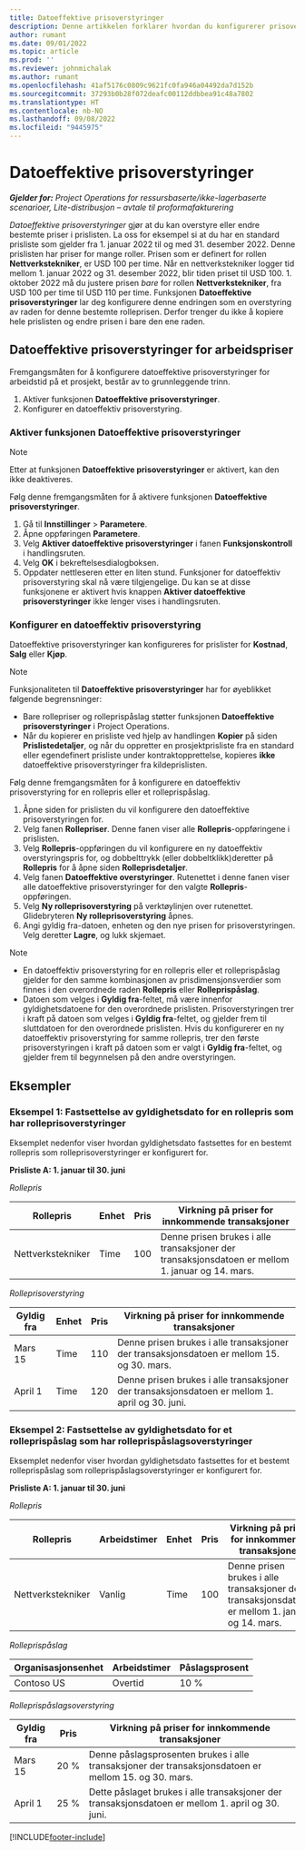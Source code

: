 ```yaml
---
title: Datoeffektive prisoverstyringer
description: Denne artikkelen forklarer hvordan du konfigurerer prisoverstyringer for bestemte priser i prislisten.
author: rumant
ms.date: 09/01/2022
ms.topic: article
ms.prod: ''
ms.reviewer: johnmichalak
ms.author: rumant
ms.openlocfilehash: 41af5176c0809c9621fc0fa946a04492da7d152b
ms.sourcegitcommit: 37293b0b28f072deafc00112ddbbea91c48a7802
ms.translationtype: HT
ms.contentlocale: nb-NO
ms.lasthandoff: 09/08/2022
ms.locfileid: "9445975"
---
```

# <a name="date-effective-price-overrides"></a>Datoeffektive prisoverstyringer 

_**Gjelder for:** Project Operations for ressursbaserte/ikke-lagerbaserte scenarioer, Lite-distribusjon – avtale til proformafakturering_

*Datoeffektive prisoverstyringer* gjør at du kan overstyre eller endre bestemte priser i prislisten. La oss for eksempel si at du har en standard prisliste som gjelder fra 1. januar 2022 til og med 31. desember 2022. Denne prislisten har priser for mange roller. Prisen som er definert for rollen **Nettverkstekniker**, er USD 100 per time. Når en nettverkstekniker logger tid mellom 1. januar 2022 og 31. desember 2022, blir tiden priset til USD 100. 1. oktober 2022 må du justere prisen *bare* for rollen **Nettverkstekniker**, fra USD 100 per time til USD 110 per time. Funksjonen **Datoeffektive prisoverstyringer** lar deg konfigurere denne endringen som en overstyring av raden for denne bestemte rolleprisen. Derfor trenger du ikke å kopiere hele prislisten og endre prisen i bare den ene raden.

## <a name="date-effective-price-overrides-for-labor-pricing"></a>Datoeffektive prisoverstyringer for arbeidspriser

Fremgangsmåten for å konfigurere datoeffektive prisoverstyringer for arbeidstid på et prosjekt, består av to grunnleggende trinn.

1. Aktiver funksjonen **Datoeffektive prisoverstyringer**.
1. Konfigurer en datoeffektiv prisoverstyring.

### <a name="enable-the-date-effective-price-overrides-feature"></a>Aktiver funksjonen Datoeffektive prisoverstyringer

> [!NOTE]
> Etter at funksjonen **Datoeffektive prisoverstyringer** er aktivert, kan den ikke deaktiveres.

Følg denne fremgangsmåten for å aktivere funksjonen **Datoeffektive prisoverstyringer**.

1. Gå til **Innstillinger** \> **Parametere**.
1. Åpne oppføringen **Parametere**.
1. Velg **Aktiver datoeffektive prisoverstyringer** i fanen **Funksjonskontroll** i handlingsruten.
1. Velg **OK** i bekreftelsesdialogboksen.
1. Oppdater nettleseren etter en liten stund. Funksjoner for datoeffektiv prisoverstyring skal nå være tilgjengelige. Du kan se at disse funksjonene er aktivert hvis knappen **Aktiver datoeffektive prisoverstyringer** ikke lenger vises i handlingsruten.

### <a name="set-up-a-date-effective-price-override"></a>Konfigurer en datoeffektiv prisoverstyring

Datoeffektive prisoverstyringer kan konfigureres for prislister for **Kostnad**, **Salg** eller **Kjøp**.

> [!NOTE]
>Funksjonaliteten til **Datoeffektive prisoverstyringer** har for øyeblikket følgende begrensninger:
>
> - Bare rollepriser og rolleprispåslag støtter funksjonen **Datoeffektive prisoverstyringer** i Project Operations.
> - Når du kopierer en prisliste ved hjelp av handlingen **Kopier** på siden **Prislistedetaljer**, og når du oppretter en prosjektprisliste fra en standard eller egendefinert prisliste under kontraktopprettelse, kopieres **ikke** datoeffektive prisoverstyringer fra kildeprislisten.

Følg denne fremgangsmåten for å konfigurere en datoeffektiv prisoverstyring for en rollepris eller et rolleprispåslag.

1. Åpne siden for prislisten du vil konfigurere den datoeffektive prisoverstyringen for.
1. Velg fanen **Rollepriser**. Denne fanen viser alle **Rollepris**-oppføringene i prislisten.
1. Velg **Rollepris**-oppføringen du vil konfigurere en ny datoeffektiv overstyringspris for, og dobbelttrykk (eller dobbeltklikk)deretter på **Rollepris** for å åpne siden **Rolleprisdetaljer**.
1. Velg fanen **Datoeffektive overstyringer**. Rutenettet i denne fanen viser alle datoeffektive prisoverstyringer for den valgte **Rollepris**-oppføringen.
1. Velg **Ny rolleprisoverstyring** på verktøylinjen over rutenettet. Glidebryteren **Ny rolleprisoverstyring** åpnes.
1. Angi gyldig fra-datoen, enheten og den nye prisen for prisoverstyringen. Velg deretter **Lagre**, og lukk skjemaet.

> [!NOTE]
> - En datoeffektiv prisoverstyring for en rollepris eller et rolleprispåslag gjelder for den samme kombinasjonen av prisdimensjonsverdier som finnes i den overordnede raden **Rollepris** eller **Rolleprispåslag**.
> - Datoen som velges i **Gyldig fra**-feltet, må være innenfor gyldighetsdatoene for den overordnede prislisten. Prisoverstyringen trer i kraft på datoen som velges i **Gyldig fra**-feltet, og gjelder frem til sluttdatoen for den overordnede prislisten. Hvis du konfigurerer en ny datoeffektiv prisoverstyring for samme rollepris, trer den første prisoverstyringen i kraft på datoen som er valgt i **Gyldig fra**-feltet, og gjelder frem til begynnelsen på den andre overstyringen.

## <a name="examples"></a>Eksempler

### <a name="example-1-determining-date-effectivity-for-a-role-price-that-has-role-price-overrides"></a>Eksempel 1: Fastsettelse av gyldighetsdato for en rollepris som har rolleprisoverstyringer

Eksemplet nedenfor viser hvordan gyldighetsdato fastsettes for en bestemt rollepris som rolleprisoverstyringer er konfigurert for.

**Prisliste A: 1. januar til 30. juni**

*Rollepris*

| Rollepris | Enhet | Pris | Virkning på priser for innkommende transaksjoner |
|---|---|---|---|
| Nettverkstekniker | Time | 100 | Denne prisen brukes i alle transaksjoner der transaksjonsdatoen er mellom 1. januar og 14. mars. |

*Rolleprisoverstyring*

| Gyldig fra | Enhet | Pris | Virkning på priser for innkommende transaksjoner |
|---|---|---|---|
| Mars 15 | Time | 110 | Denne prisen brukes i alle transaksjoner der transaksjonsdatoen er mellom 15. og 30. mars. |
| April 1 | Time | 120 | Denne prisen brukes i alle transaksjoner der transaksjonsdatoen er mellom 1. april og 30. juni. |

### <a name="example-2-determining-date-effectivity-for-a-role-price-markup-that-has-role-price-markup-overrides"></a>Eksempel 2: Fastsettelse av gyldighetsdato for et rolleprispåslag som har rolleprispåslagsoverstyringer

Eksemplet nedenfor viser hvordan gyldighetsdato fastsettes for et bestemt rolleprispåslag som rolleprispåslagsoverstyringer er konfigurert for.

**Prisliste A: 1. januar til 30. juni**

*Rollepris*

| Rollepris | Arbeidstimer | Enhet | Pris | Virkning på priser for innkommende transaksjoner |
|---|---|---|---|---|
| Nettverkstekniker | Vanlig | Time | 100 | Denne prisen brukes i alle transaksjoner der transaksjonsdatoen er mellom 1. januar og 14. mars. |

*Rolleprispåslag*

| Organisasjonsenhet | Arbeidstimer | Påslagsprosent |
|---|---|---|
| Contoso US | Overtid | 10 % |

*Rolleprispåslagsoverstyring*

| Gyldig fra | Pris | Virkning på priser for innkommende transaksjoner |
|---|---|---|
| Mars 15 | 20 % | Denne påslagsprosenten brukes i alle transaksjoner der transaksjonsdatoen er mellom 15. og 30. mars. |
| April 1 | 25 % | Dette påslaget brukes i alle transaksjoner der transaksjonsdatoen er mellom 1. april og 30. juni. |

[!INCLUDE[footer-include](../includes/footer-banner.md)]
